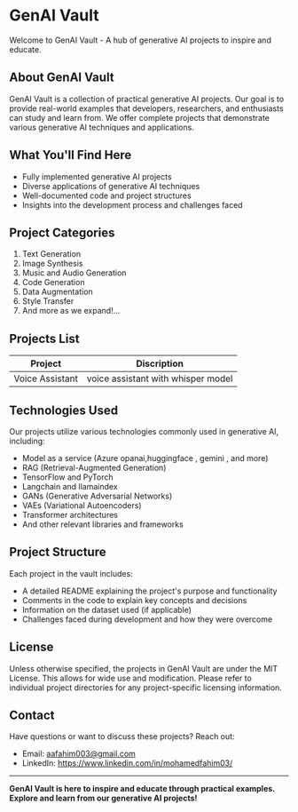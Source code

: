 # GenAI Vault

Welcome to GenAI Vault - A hub of generative AI projects to inspire and educate.

## About GenAI Vault

GenAI Vault is a collection of practical generative AI projects. Our goal is to provide real-world examples that developers, researchers, and enthusiasts can study and learn from. We offer complete projects that demonstrate various generative AI techniques and applications.

## What You'll Find Here

- Fully implemented generative AI projects
- Diverse applications of generative AI techniques
- Well-documented code and project structures
- Insights into the development process and challenges faced

## Project Categories

1. Text Generation
2. Image Synthesis
3. Music and Audio Generation
4. Code Generation
5. Data Augmentation
6. Style Transfer
7. And more as we expand!...

## Projects List

| Project             | Discription                                                                |
| ----------------- | ------------------------------------------------------------------ |
| Voice Assistant | voice assistant with whisper model|


## Technologies Used

Our projects utilize various technologies commonly used in generative AI, including:

- Model as a service (Azure opanai,huggingface , gemini , and more)
- RAG (Retrieval-Augmented Generation)
- TensorFlow and PyTorch
- Langchain and llamaindex
- GANs (Generative Adversarial Networks)
- VAEs (Variational Autoencoders)
- Transformer architectures
- And other relevant libraries and frameworks

## Project Structure

Each project in the vault includes:

- A detailed README explaining the project's purpose and functionality
- Comments in the code to explain key concepts and decisions
- Information on the dataset used (if applicable)
- Challenges faced during development and how they were overcome

## License

Unless otherwise specified, the projects in GenAI Vault are under the MIT License. This allows for wide use and modification. Please refer to individual project directories for any project-specific licensing information.

## Contact

Have questions or want to discuss these projects? Reach out:
- Email: aafahim003@gmail.com
- LinkedIn: https://www.linkedin.com/in/mohamedfahim03/

---

**GenAI Vault is here to inspire and educate through practical examples. Explore and learn from our generative AI projects!**
